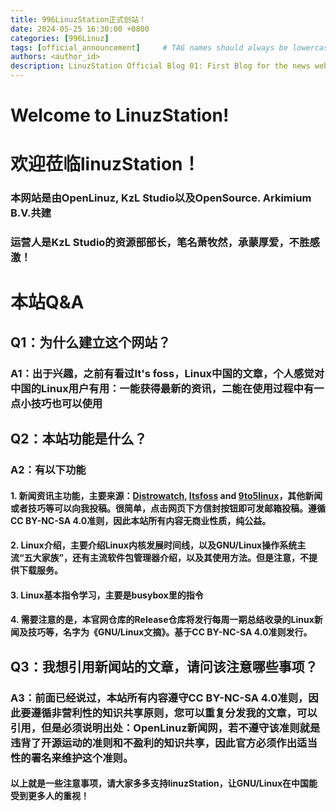 ```yaml
---
title: 996LinuzStation正式创站！ 
date: 2024-05-25 16:30:00 +0800
categories: [996Linuz]
tags: [official_announcement]     # TAG names should always be lowercase
authors: <author_id>
description: LinuzStation Official Blog 01: First Blog for the news web.
---
```


# Welcome to LinuzStation!
# 欢迎莅临linuzStation！
### 本网站是由OpenLinuz, KzL Studio以及OpenSource. Arkimium B.V.共建
### 运营人是KzL Studio的资源部部长，笔名萧牧然，承蒙厚爱，不胜感激！
# 本站Q&A
## Q1：为什么建立这个网站？
### A1：出于兴趣，之前有看过It's foss，Linux中国的文章，个人感觉对中国的Linux用户有用：一能获得最新的资讯，二能在使用过程中有一点小技巧也可以使用
## Q2：本站功能是什么？
### A2：有以下功能
#### 1. 新闻资讯主功能，主要来源：[Distrowatch](https://distrowatch.com), [Itsfoss](https://itsfoss.com) and [9to5linux](https://9to5linux.com)，其他新闻或者技巧等可以向我投稿。很简单，点击网页下方信封按钮即可发邮箱投稿。遵循CC BY-NC-SA 4.0准则，因此本站所有内容无商业性质，纯公益。
#### 2. Linux介绍，主要介绍Linux内核发展时间线，以及GNU/Linux操作系统主流“五大家族”，还有主流软件包管理器介绍，以及其使用方法。但是注意，不提供下载服务。
#### 3. Linux基本指令学习，主要是busybox里的指令
#### 4. 需要注意的是，本官网仓库的Release仓库将发行每周一期总结收录的Linux新闻及技巧等，名字为《GNU/Linux文摘》。基于CC BY-NC-SA 4.0准则发行。
## Q3：我想引用新闻站的文章，请问该注意哪些事项？
### A3：前面已经说过，本站所有内容遵守CC BY-NC-SA 4.0准则，因此要遵循非营利性的知识共享原则，您可以重复分发我的文章，可以引用，但是必须说明出处：**OpenLinuz新闻网**，若不遵守该准则就是违背了开源运动的准则和不盈利的知识共享，因此官方必须作出适当性的署名来维护这个准则。

#### 以上就是一些注意事项，请大家多多支持linuzStation，让GNU/Linux在中国能受到更多人的重视！
